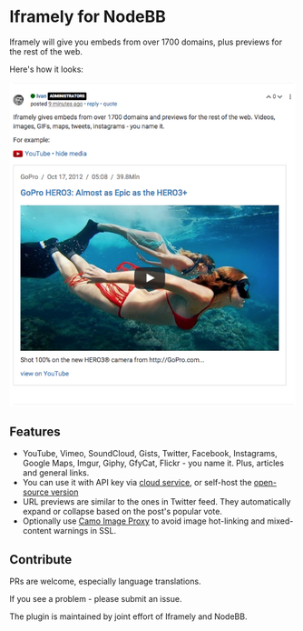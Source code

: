 # Iframely for NodeBB

Iframely will give you embeds from over 1700 domains, plus previews for the rest of the web. 

Here's how it looks:

![Screenshot](./screenshot.png)

## Features

 * YouTube, Vimeo, SoundCloud, Gists, Twitter, Facebook, Instagrams, Google Maps, Imgur, Giphy, GfyCat, Flickr - you name it. Plus, articles and general links. 
 * You can use it with API key via [cloud service](https://iframely.com), or self-host the [open-source version](https://github.com/itteco/iframely)
 * URL previews are similar to the ones in Twitter feed. They automatically expand or collapse based on the post's popular vote.
 * Optionally use [Camo Image Proxy](https://github.com/atmos/camo) to avoid image hot-linking and mixed-content warnings in SSL.


## Contribute

PRs are welcome, especially language translations. 

If you see a problem - please submit an issue. 

The plugin is maintained by joint effort of Iframely and NodeBB.
